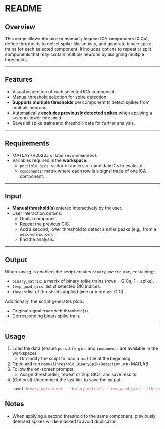 # README

## Overview
This script allows the user to manually inspect ICA components (GICs), define thresholds to detect spike-like activity, and generate binary spike trains for each selected component. It includes options to repeat or split components that may contain multiple neurons by assigning multiple thresholds.

---

## Features
- Visual inspection of each selected ICA component.
- Manual threshold selection for spike detection.
- **Supports multiple thresholds** per component to detect spikes from multiple neurons.
- Automatically **excludes previously detected spikes** when applying a second, lower threshold.
- Saves all spike trains and threshold data for further analysis.

---

## Requirements
- MATLAB (R2022a or later recommended).
- Variables required in the **workspace**:
  - `possible_gics`: vector of indices of candidate ICs to evaluate.
  - `components`: matrix where each row is a signal trace of one ICA component.

---

## Input
- **Manual threshold(s)** entered interactively by the user.
- User interaction options:
  - Omit a component.
  - Repeat the previous GIC.
  - Add a second, lower threshold to detect smaller peaks (e.g., from a second neuron).
  - End the analysis.

---

## Output
When saving is enabled, the script creates `binary_matrix.mat`, containing:
- `binary_matrix`: a matrix of binary spike trains (rows = GICs, 1 = spike).
- `temp_good_gics`: list of selected GIC indices.
- `thresh`: list of thresholds applied (one or more per GIC).

Additionally, the script generates plots:
- Original signal trace with threshold(s).
- Corresponding binary spike train.

---

## Usage
1. Load the data (ensure `possible_gics` and `components` are available in the workspace).
   - Or modify the script to load a `.mat` file at the beginning.
2. Open and run `ManualThreshold_BinarySpikeDetection.m` in MATLAB.
3. Follow the on-screen prompts:
   - Assign threshold(s), repeat or skip GICs, and save results.
4. (Optional) Uncomment the last line to save the output:
   ```matlab
   save('binary_matrix.mat', 'binary_matrix', 'temp_good_gics', 'thresh');

## Notes
- When applying a second threshold to the same component, previously detected spikes will be masked to avoid duplication.

 
